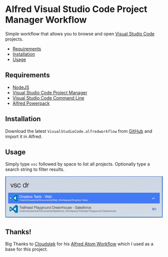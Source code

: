 # Alfred Visual Studio Code Project Manager Workflow

Simple workflow that allows you to browse and open [Visual Studio Code](https://code.visualstudio.com/) projects.

* [Requirements](#requirements)
* [Installation](#installation)
* [Usage](#usage)

## Requirements

* [NodeJS](https://nodejs.org)
* [Visual Studio Code Project Manager](https://marketplace.visualstudio.com/items?itemName=alefragnani.project-manager)
* [Visual Studio Code Command Line](https://code.visualstudio.com/docs/setup/mac)
* [Alfred Powerpack](https://www.alfredapp.com/powerpack)

## Installation

Download the latest `VisualStudioCode.alfredworkflow` from [GitHub](https://github.com/konstantinbueschel/alfred-vs-code/releases) and import it in Alfred.

## Usage

Simply type `vsc` followed by space to list all projects. Optionally type a search string to filter results.

![alfred-vs-code](documentation/screenshot.png)

## Thanks!

Big Thanks to [Cloudstek](https://github.com/Cloudstek) for his [Alfred Atom Workflow](https://github.com/Cloudstek/alfred-atom) which I used as a base for this project.
